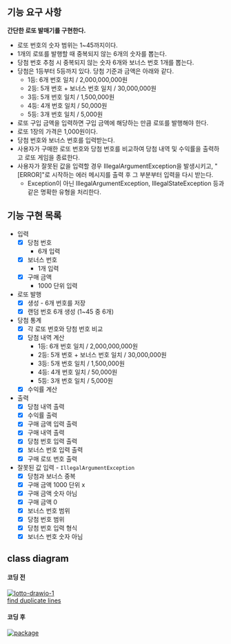 ## 기능 요구 사항
**간단한 로또 발매기를 구현한다.**

* 로또 번호의 숫자 범위는 1~45까지이다.
* 1개의 로또를 발행할 때 중복되지 않는 6개의 숫자를 뽑는다.
* 당첨 번호 추첨 시 중복되지 않는 숫자 6개와 보너스 번호 1개를 뽑는다.
* 당첨은 1등부터 5등까지 있다. 당첨 기준과 금액은 아래와 같다.
  * 1등: 6개 번호 일치 / 2,000,000,000원
  * 2등: 5개 번호 + 보너스 번호 일치 / 30,000,000원
  * 3등: 5개 번호 일치 / 1,500,000원
  * 4등: 4개 번호 일치 / 50,000원
  * 5등: 3개 번호 일치 / 5,000원
* 로또 구입 금액을 입력하면 구입 금액에 해당하는 만큼 로또를 발행해야 한다.
* 로또 1장의 가격은 1,000원이다.
* 당첨 번호와 보너스 번호를 입력받는다.
* 사용자가 구매한 로또 번호와 당첨 번호를 비교하여 당첨 내역 및 수익률을 출력하고 로또 게임을 종료한다.
* 사용자가 잘못된 값을 입력할 경우 IllegalArgumentException을 발생시키고, "[ERROR]"로 시작하는 에러 메시지를 출력 후 그 부분부터 입력을 다시 받는다.
  * Exception이 아닌 IllegalArgumentException, IllegalStateException 등과 같은 명확한 유형을 처리한다.


## 기능 구현 목록
* 입력
  * [x] 당첨 번호
    * 6개 입력
  * [x] 보너스 번호
    * 1개 입력
  * [x] 구매 금액
    * 1000 단위 입력
* 로또 발행 
  * [x] 생성 - 6개 번호를 저장
  * [x] 랜덤 번호 6개 생성 (1~45 중 6개)
* 당첨 통계
  * [x] 각 로또 번호와 당첨 번호 비교
  * [x] 당첨 내역 계산
    * 1등: 6개 번호 일치 / 2,000,000,000원
    * 2등: 5개 번호 + 보너스 번호 일치 / 30,000,000원
    * 3등: 5개 번호 일치 / 1,500,000원
    * 4등: 4개 번호 일치 / 50,000원
    * 5등: 3개 번호 일치 / 5,000원
  * [x] 수익률 계산
* 출력
  * [x] 당첨 내역 출력
  * [x] 수익률 출력
  * [x] 구매 금액 입력 출력
  * [x] 구매 내역 출력
  * [x] 당첨 번호 입력 출력
  * [x] 보너스 번호 입력 출력
  * [x] 구매 로또 번호 출력
* 잘못된 값 입력 - `IllegalArgumentException`
  * [x] 당첨과 보너스 중복
  * [x] 구매 금액 1000 단위 x
  * [x] 구매 금액 숫자 아님
  * [x] 구매 금액 0
  * [x] 보너스 번호 범위
  * [x] 당첨 번호 범위
  * [x] 당첨 번호 입력 형식
  * [x] 보너스 번호 숫자 아님

## class diagram
#### 코딩 전
<a href="https://ibb.co/z5LqwxK"><img src="https://i.ibb.co/GJ1zjpg/lotto-drawio-1.png" alt="lotto-drawio-1" border="0"></a><br /><a target='_blank' href='https://dedupelist.com/'>find duplicate lines</a><br />

#### 코딩 후
<a href="https://ibb.co/DtDSt28"><img src="https://i.ibb.co/SPX9PCd/package.png" alt="package" border="0"></a>